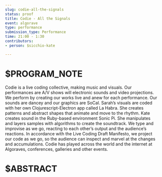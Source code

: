 ```yaml
---
slug: codie-all-the-signals
status: proof
title: Codie - All the Signals
event: algorave
type: performance
submission_type: Performance
time: 21:00 - 1:30
contributors:
- person: $sicchio-kate

---
```


# $PROGRAM_NOTE

Codie is a live coding collective, making music and visuals. Our performances are
A/V shows will electronic sounds and video projections. We perform by creating our
works live and anew for each performance. Our sounds are dancey and our graphics
are SoCal. Sarah’s visuals are coded with her own Clojurescript-Electron app called La
Habra. She creates patterns and abstract shapes that animate and move to the rhythm.
Kate creates sound in the Ruby-based environment Sonic Pi. She manipulates and
layers samples with algorithms to create the soundtrack.
We type and improvise as we go, reacting to each other’s output and the audience’s
reactions. In accordance with the Live Coding Draft Manifesto, we project our code as
we go, so the audience can inspect and marvel at the changes and accumulations.
Codie has played across the world and the internet at Algoraves, conferences, galleries
and other events.

# $ABSTRACT



